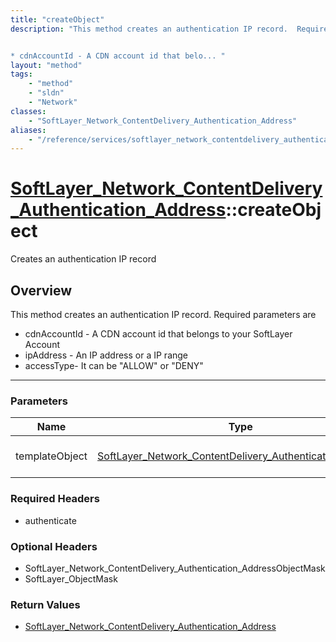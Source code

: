 ```yaml
---
title: "createObject"
description: "This method creates an authentication IP record.  Required parameters are 


* cdnAccountId - A CDN account id that belo... "
layout: "method"
tags:
    - "method"
    - "sldn"
    - "Network"
classes:
    - "SoftLayer_Network_ContentDelivery_Authentication_Address"
aliases:
    - "/reference/services/softlayer_network_contentdelivery_authentication_address/createObject"
---
```

# [SoftLayer_Network_ContentDelivery_Authentication_Address](/reference/services/SoftLayer_Network_ContentDelivery_Authentication_Address)::createObject

Creates an authentication IP record


## Overview 
This method creates an authentication IP record.  Required parameters are 


* cdnAccountId - A CDN account id that belongs to your SoftLayer Account
* ipAddress - An IP address or a IP range
* accessType- It can be "ALLOW" or "DENY"

-----

### Parameters 
|Name | Type | Description |
| --- | --- | --- |
|templateObject| <a href='/reference/datatypes/SoftLayer_Network_ContentDelivery_Authentication_Address'>SoftLayer_Network_ContentDelivery_Authentication_Address </a>| The SoftLayer_Network_ContentDelivery_Authentication_Address object that you wish to create.|


### Required Headers
* authenticate


### Optional Headers
* SoftLayer_Network_ContentDelivery_Authentication_AddressObjectMask
* SoftLayer_ObjectMask

### Return Values
* <a href='/reference/datatypes/SoftLayer_Network_ContentDelivery_Authentication_Address'>SoftLayer_Network_ContentDelivery_Authentication_Address </a>




